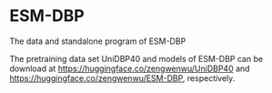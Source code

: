 # ESM-DBP
The data and standalone program of ESM-DBP

The pretraining data set UniDBP40 and models of ESM-DBP can be download at https://huggingface.co/zengwenwu/UniDBP40 and https://huggingface.co/zengwenwu/ESM-DBP, respectively.
